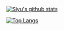 
[![Siyu's github stats](https://github-readme-stats-omega-beryl.vercel.app/api?username=siyu6974&hide_rank=true&count_private=true&show_icons=true&theme=tokyonight)](https://github.com/anuraghazra/github-readme-stats)

[![Top Langs](https://github-readme-stats.vercel.app/api/top-langs/?username=siyu6974&layout=compact&hide=jupyter%20notebook&exclude_repo=cosmostation)](https://github.com/anuraghazra/github-readme-stats)
